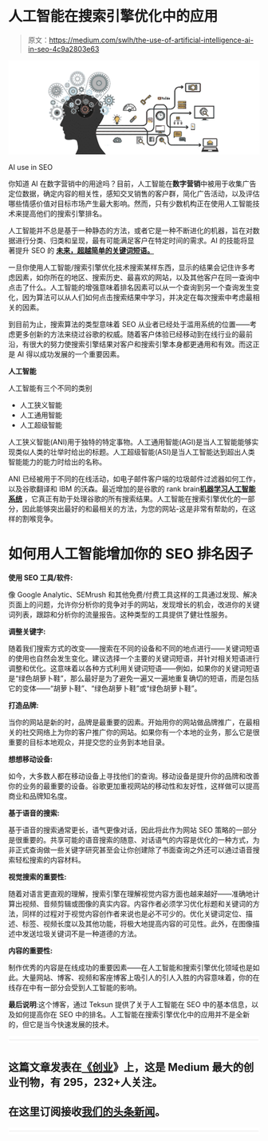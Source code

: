 # 人工智能在搜索引擎优化中的应用

> 原文：<https://medium.com/swlh/the-use-of-artificial-intelligence-ai-in-seo-4c9a2803e63>

![](img/a19d46231d41994844f7e8239d135e04.png)

AI use in SEO

你知道 AI 在数字营销中的用途吗？目前，人工智能在**数字营销**中被用于收集广告定位数据，确定内容的相关性，感知交叉销售的客户群，简化广告活动，以及评估哪些情感价值对目标市场产生最大影响。然而，只有少数机构正在使用人工智能技术来提高他们的搜索引擎排名。

人工智能并不总是基于一种静态的方法，或者它是一种不断进化的机器，旨在对数据进行分类、归类和呈现，最有可能满足客户在特定时间的需求。AI 的技能将显著提升 SEO 的 [**未来，超越简单的关键词短语。**](http://www.teksun.in/social-media-changed-way-interact-customers/)

一旦你使用人工智能/搜索引擎优化技术搜索某样东西，显示的结果会记住许多考虑因素，如你所在的地区、搜索历史、最喜欢的网站，以及其他客户在同一查询中点击了什么。人工智能的增强意味着排名因素可以从一个查询到另一个查询发生变化，因为算法可以从人们如何点击搜索结果中学习，并决定在每次搜索中考虑最相关的因素。

到目前为止，搜索算法的类型意味着 SEO 从业者已经处于滥用系统的位置——考虑更多创新的方法来绕过谷歌的权威。随着客户体验已经移动到在线行业的最前沿，有很大的努力使搜索引擎结果对客户和搜索引擎本身都更通用和有效。而这正是 AI 得以成功发展的一个重要因素。

**人工智能**

人工智能有三个不同的类别

*   人工狭义智能
*   人工通用智能
*   人工超级智能

人工狭义智能(ANI)用于独特的特定事物。人工通用智能(AGI)是当人工智能能够实现类似人类的壮举时给出的标题。人工超级智能(ASI)是当人工智能达到超出人类智能能力的能力时给出的名称。

ANI 已经被用于不同的在线活动，如电子邮件客户端的垃圾邮件过滤器如何工作，以及谷歌翻译和 IBM 的沃森。最近增加的是谷歌的 rank brain[**机器学习人工智能系统**](http://www.teksun.in/) ，它真正有助于处理谷歌的所有搜索结果。人工智能在搜索引擎优化的一部分，因此能够突出最好的和最相关的方法，为您的网站-这是非常有帮助的，在这样的割喉竞争。

# 如何用人工智能增加你的 SEO 排名因子

**使用 SEO 工具/软件:**

像 Google Analytic、SEMrush 和其他免费/付费工具这样的工具通过发现、解决页面上的问题，允许你分析你的竞争对手的网站，发现增长的机会，改进你的关键词列表，跟踪和分析你的流量报告。这种类型的工具提供了健壮性服务。

**调整关键字:**

随着我们搜索方式的改变——搜索在不同的设备和不同的地点进行——关键词短语的使用也自然会发生变化。建议选择一个主要的关键词短语，并针对相关短语进行调整和优化。这意味着以各种方式利用关键词短语——例如，如果你的关键词短语是“绿色胡萝卜鞋”，那么最好是为了避免一遍又一遍地重复确切的短语，而是包括它的变体——“胡萝卜鞋”、“绿色胡萝卜鞋”或“绿色胡萝卜鞋”。

**打造品牌:**

当你的网站是新的时，品牌是最重要的因素。开始用你的网站做品牌推广，在最相关的社交网络上为你的客户推广你的网站。如果你有一个本地的业务，那么它是很重要的目标本地观众，并提交您的业务到本地目录。

**想想移动设备:**

如今，大多数人都在移动设备上寻找他们的查询。移动设备是提升你的品牌和改善你的业务的最重要的设备。谷歌更加重视网站的移动性和友好性，这样做可以提高商业和品牌知名度。

**基于语音的搜索:**

基于语音的搜索通常更长，语气更像对话，因此将此作为网站 SEO 策略的一部分是很重要的。共享可能的语音搜索的随意、对话语气的内容是优化的一种方式，为非正式查询做一些关键字研究甚至会让你创建除了书面查询之外还可以通过语音搜索轻松搜索的内容材料。

**视觉搜索的重要性:**

随着对语言更直观的理解，搜索引擎在理解视觉内容方面也越来越好——准确地计算出视频、音频剪辑或图像的真实内容。内容作者必须学习优化标题和关键词的方法，同样的过程对于视觉内容创作者来说也是必不可少的。优化关键词定位、描述、标签、视频长度以及其他功能，将极大地提高内容的可见性。此外，在图像描述中发送垃圾关键词不是一种道德的方法。

**内容的重要性:**

制作优秀的内容是在线成功的重要因素——在人工智能和搜索引擎优化领域也是如此。大量网站、博客、视频和客座博客上吸引人的引人入胜的内容意味着，你的在线存在中有一部分会受到人工智能的影响。

**最后说明**:这个博客，通过 Teksun 提供了关于人工智能在 SEO 中的基本信息，以及如何提高你在 SEO 中的排名。人工智能在搜索引擎优化中的应用并不是全新的，但它是当今快速发展的技术。

![](img/731acf26f5d44fdc58d99a6388fe935d.png)

## 这篇文章发表在[《创业](https://medium.com/swlh)》上，这是 Medium 最大的创业刊物，有 295，232+人关注。

## 在这里订阅接收[我们的头条新闻](http://growthsupply.com/the-startup-newsletter/)。

![](img/731acf26f5d44fdc58d99a6388fe935d.png)